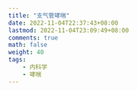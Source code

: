 ```yaml
---
title: "支气管哮喘"
date: 2022-11-04T22:37:43+08:00
lastmod: 2022-11-04T23:09:49+08:00
comments: true
math: false
weight: 40
tags:
    - 内科学
    - 哮喘
---
```


